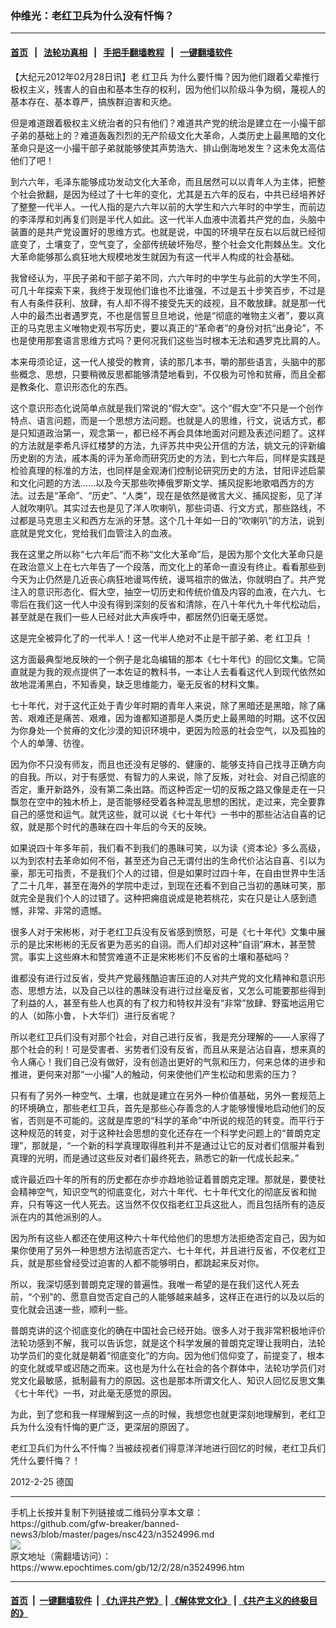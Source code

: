 ### 仲维光：老红卫兵为什么没有忏悔？
------------------------

#### [首页](https://github.com/gfw-breaker/banned-news3/blob/master/README.md) &nbsp;&nbsp;|&nbsp;&nbsp; [法轮功真相](https://github.com/begood0513/basic/blob/master/README.md)  &nbsp;&nbsp;|&nbsp;&nbsp; [手把手翻墙教程](https://github.com/gfw-breaker/guides/wiki)  &nbsp;&nbsp;|&nbsp;&nbsp; [一键翻墙软件](https://github.com/gfw-breaker/nogfw/blob/master/README.md)  



<div><p>
 【大纪元2012年02月28日讯】老
 <ok href="https://www.epochtimes.com/gb/tag/%E7%BA%A2%E5%8D%AB%E5%85%B5.html">
  红卫兵
 </ok>
 为什么要忏悔？因为他们跟着父辈推行极权主义，残害人的自由和基本生存的权利，因为他们以阶级斗争为纲，蔑视人的基本存在、基本尊严，搞族群迫害和灭绝。
</p>
<p>
 但是难道跟着极权主义统治者的只有他们？难道共产党的统治是建立在一小撮干部子弟的基础上的？难道轰轰烈烈的无产阶级文化大革命，人类历史上最黑暗的文化革命只是这一小撮干部子弟就能够使其声势浩大、排山倒海地发生？这未免太高估他们了吧！
</p>
<p>
 到六六年，毛泽东能够成功发动文化大革命，而且居然可以以青年人为主体，把整个社会掀翻，是因为经过了十七年的变化，尤其是五六年的反右，中共已经培养好了整整一代半人。一代人指的是六六年以前的大学生和六六年时的中学生，而前边的李泽厚和刘再复们则是半代人如此。这一代半人血液中流着共产党的血，头脑中装置的是共产党设置好的思维方式。也就是说，中国的环境早在反右以后就已经彻底变了，土壤变了，空气变了，全部传统破坏殆尽，整个社会文化荆棘丛生。文化大革命能够那么疯狂地大规模地发生就因为有这一代半人构成的社会基础。
</p>
<p>
 我曾经认为，平民子弟和干部子弟不同，六六年时的中学生与此前的大学生不同，可几十年探索下来，我终于发现他们谁也不比谁强，不过是五十步笑百步，不过是有人有条件获利、放肆，有人却不得不接受先天的歧视，且不敢放肆。就是那一代人中的最杰出者遇罗克，不也是信誓旦旦地说，他是“彻底的唯物主义者”，要以真正的马克思主义唯物史观书写历史，要以真正的“革命者”的身份对抗“出身论”，不也是使用那套语言思维方式吗？更何况我们这些当时根本无法和遇罗克比肩的人。
</p>
<p>
 本来毋须论证，这一代人接受的教育，读的那几本书，嚼的那些语言，头脑中的那些概念、思想，只要稍微反思都能够清楚地看到，不仅极为可怜和贫瘠，而且全都是教条化、意识形态化的东西。
</p>
<p>
 这个意识形态化说简单点就是我们常说的“假大空”。这个“假大空”不只是一个创作特点、语言问题，而是一个思想方法问题。也就是人的思维，行文，说话方式，都是只知道政治第一，观念第一，都已经不再会具体地面对问题及表述问题了。这样的方法就是李希凡评红楼梦的方法，九评苏共中央公开信的方法，姚文元的评新编历史剧的方法，戚本禹的评为革命而研究历史的方法，到七六年后，同样是实践是检验真理的标准的方法，也同样是金观涛们控制论研究历史的方法，甘阳评述启蒙和文化问题的方法……以及今天那些吹捧俄罗斯文学、捕风捉影地歌唱西方的方法。过去是“革命”、“历史”、“人类”，现在是依然是微言大义、捕风捉影，见了洋人就吹喇叭。其实过去也是见了洋人吹喇叭，那些词语、行文方式，那些路线，不过都是马克思主义和西方左派的牙慧。这个几十年如一日的“吹喇叭”的方法，说到底就是党文化，党给我们血管注入的血液。
</p>
<p>
 我在这里之所以称“七六年后”而不称“文化大革命”后，是因为那个文化大革命只是在政治意义上在七六年告了一个段落，而文化上的革命一直没有终止。看看那些到今天为止仍然是几近丧心病狂地谩骂传统，谩骂祖宗的做法，你就明白了。共产党注入的意识形态化、假大空，抽空一切历史和传统价值及内容的血液，在六九、七零后在我们这一代人中没有得到深刻的反省和清除，在八十年代九十年代松动后，甚至就是在我们一些人已经对此大声疾呼中，都居然仍旧毫无感觉。
</p>
<p>
 这是完全被异化了的一代半人！这一代半人绝对不止是干部子弟、老
 <ok href="https://www.epochtimes.com/gb/tag/%E7%BA%A2%E5%8D%AB%E5%85%B5.html">
  红卫兵
 </ok>
 ！
</p>
<p>
 这方面最典型地反映的一个例子是北岛编辑的那本《七十年代》的回忆文集。它简直就是为我的观点提供了一本佐证的教科书，一本让人去看看这代人到现代依然如故地混淆黑白，不知香臭，缺乏思维能力，毫无反省的材料文集。
</p>
<p>
 七十年代，对于这代正处于青少年时期的青年人来说，除了黑暗还是黑暗，除了痛苦、艰难还是痛苦、艰难，因为谁都知道那是人类历史上最黑暗的时期。这不仅因为你身处一个贫瘠的文化沙漠的知识环境中，更因为险恶的社会空气，以及孤独的个人的单薄、彷徨。
</p>
<p>
 因为你不只没有师友，而且也还没有足够的、健康的、能够支持自己找寻正确方向的自我。所以，对于有感觉、有智力的人来说，除了反叛，对社会、对自己彻底的否定，重开新路外，没有第二条出路。而这种否定一切的反叛之路又像是走在一只飘忽在空中的独木桥上，是否能够经受着各种混乱思想的困扰，走过来，完全要靠自己的感觉和运气。就凭这些，就可以说《七十年代》一书中的那些沾沾自喜的记叙，就是那个时代的愚昧在四十年后的今天的反映。
</p>
<p>
 如果说四十年多年前，我们看不到我们的愚昧可笑，以为读《资本论》多么高级，以为到农村去革命如何不俗，甚至还为自己无谓付出的生命代价沾沾自喜、引以为豪，那无可指责，不是我们个人的过错，但是如果时过四十年，在自由世界中生活了二十几年，甚至在海外的学院中走过，到现在还看不到自己当初的愚昧可笑，那就完全是我们个人的过错了。这种把痈疽说成是艳若桃花，实在只是让人感到遗憾，非常、非常的遗憾。
</p>
<p>
 很多人对于宋彬彬，对于老红卫兵没有反省感到愤怒，可是《七十年代》文集中展示的是比宋彬彬的无反省更为恶劣的自诩。而人们却对这种“自诩”麻木，甚至赞赏。事实上这些麻木和赞赏难道不正是宋彬彬们不反省的土壤和基础吗？
</p>
<p>
 谁都没有进行过反省，受共产党最残酷迫害压迫的人对共产党的文化精神和意识形态、思想方法，以及自己以往的愚昧没有进行过丝毫反省，又怎么可能要那些得到了利益的人，甚至有些人也真的有了权力和特权并没有“非常”放肆、野蛮地运用它的人（如陈小鲁，卜大华们）进行反省呢？
</p>
<p>
 所以老红卫兵们没有对那个社会，对自己进行反省，我是充分理解的——人家得了那个社会的利！可是受害者、劣势者们没有反省，而且从来是沾沾自喜，想来真的令人痛心！我们自己没有做好，没有创造出更好的气氛和压力，何来总体的进步和推进，更何来对那“一小撮”人的触动，何来使他们产生松动和思索的压力？
</p>
<p>
 只有有了另外一种空气、土壤，也就是建立在另外一种价值基础，另外一套规范上的环境确立，那些老红卫兵，首先是那些心存善念的人才能够慢慢地启动他们的反省，否则是不可能的。这就是库恩的“科学的革命”中所说的规范的转变。而平行于这种规范的转变，对于这种社会思想的变化还存在一个科学史问题上的“普朗克定理”，那就是，“一个新的科学真理取得胜利并不是通过让它的反对者们信服并看到真理的光明，而是通过这些反对者们最终死去，熟悉它的新一代成长起来。”
</p>
<p>
 或许最近四十年的所有的历史都在亦步亦趋地验证着普朗克定理。那就是，要使社会精神空气，知识空气的彻底变化，对六十年代、七十年代文化的彻底反省和抛弃，只有等这一代人死去。这当然不仅仅指老红卫兵这批人，而且包括所有的造反派在内的其他派别的人。
</p>
<p>
 因为所有这些人都还在使用这种六十年代给他们的思想方法拒绝否定自己，因为如果你使用了另外一种思想方法彻底否定六、七十年代，并且进行反省，不仅老红卫兵，就是那些曾经受过迫害的人都不能够明白，都跳起来反对你。
</p>
<p>
 所以，我深切感到普朗克定理的普遍性。我唯一希望的是在我们这代人死去前，“个别”的、愿意自觉否定自己的人能够越来越多，这样正在进行的以及以后的变化就会迅速一些，顺利一些。
</p>
<p>
 普朗克讲的这个彻底变化的确在中国社会已经开始。很多人对于我非常积极地评价法轮功感到不解，我可以告诉您，就是这个科学发展的普朗克定理让我明白，法轮功学员们的变化就是朝着“彻底变化”的方向。因为他们信仰变了，前提变了，根本的变化就或早或迟随之而来。这也是为什么在社会的各个群体中，法轮功学员们对党文化最敏感，抵制最有力的原因。这也是那本所谓文化人、知识人回忆反思文集《七十年代》一书，对此毫无感觉的原因。
</p>
<p>
 为此，到了您和我一样理解到这一点的时候，我想您也就更深刻地理解到，老红卫兵为什么没有忏悔的更广泛，更深层的原因了。
</p>
<p>
 老红卫兵们为什么不忏悔？当被歧视者们得意洋洋地进行回忆的时候，老红卫兵们凭什么要忏悔？！
</p>
<p>
 2012-2-25 德国
</p>
<p>
</p></div>
<hr/>
手机上长按并复制下列链接或二维码分享本文章：<br/>
https://github.com/gfw-breaker/banned-news3/blob/master/pages/nsc423/n3524996.md <br/>
<a href='https://github.com/gfw-breaker/banned-news3/blob/master/pages/nsc423/n3524996.md'><img src='https://github.com/gfw-breaker/banned-news3/blob/master/pages/nsc423/n3524996.md.png'/></a> <br/>
原文地址（需翻墙访问）：https://www.epochtimes.com/gb/12/2/28/n3524996.htm


------------------------
#### [首页](https://github.com/gfw-breaker/banned-news3/blob/master/README.md) &nbsp;|&nbsp; [一键翻墙软件](https://github.com/gfw-breaker/nogfw/blob/master/README.md) &nbsp;| [《九评共产党》](https://github.com/gfw-breaker/9ping.md/blob/master/README.md#九评之一评共产党是什么) | [《解体党文化》](https://github.com/gfw-breaker/jtdwh.md/blob/master/README.md) | [《共产主义的终极目的》](https://github.com/gfw-breaker/gczydzjmd.md/blob/master/README.md)


<img src='http://gfw-breaker.win/banned-news3/pages/nsc423/n3524996.md' width='0px' height='0px'/>
